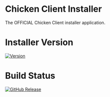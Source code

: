 # Chicken Client Installer
The OFFICIAL Chicken Client installer application.

# Installer Version
[![Version](https://img.shields.io/badge/version-1.3.44-red.svg)](https://github.com/ZoeyTheChicken/Chicken-Client-Installer)

# Build Status
[![GitHub Release](https://img.shields.io/github/v/release/ZoeyTheChicken/Chicken-Client-Installer.svg)](https://github.com/ZoeyTheChicken/Chicken-Client-Installer/releases/tag/r1344)
